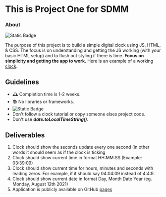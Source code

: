 This is Project One for SDMM
============================
### About
![Static Badge](https://img.shields.io/badge/Remember-have_fun-blue)

The purpose of this project is to build a simple digital clock using JS, HTML, & CSS.
The focus is on understanding and getting the JS working (with your basic HTML setup) and to flush out
styling if there is time. **Focus on simplicity and getting the app to work.**
Here is an example of a working [clock](https://software-development-mastermind.github.io/digital-clock-1/ "sample clock").

 ## Guidelines
 - 🕰 Completion time is 1-2 weeks.
 - 📚 No libraries or frameworks.
 - ![Static Badge](https://img.shields.io/badge/Trust_and_challenge-yourself-blue)
 -  Don't follow a clock tutorial or copy someone elses project code.
 -  Don't use ***date.toLocalTimeString()***.

## Deliverables
1. Clock should show the seconds update every one second (in other words it should seem as if the clock is ticking
2. Clock should show current time in format HH:MM:SS (Example: 03:39:09)
3. Clock should show current time for hours, minutes and seconds with leading zeros.  For example, if it should say 04:04:09 instead of 4:4:9.
4. Clock should show current date in format Day, Month Date Year (eg. Monday, August 12th 2021)
5. Application is publicly available on GitHub [pages]

[//]: # (Just testing writing comments?)

[pages]: <https://pages.github.com>

  
   
 









